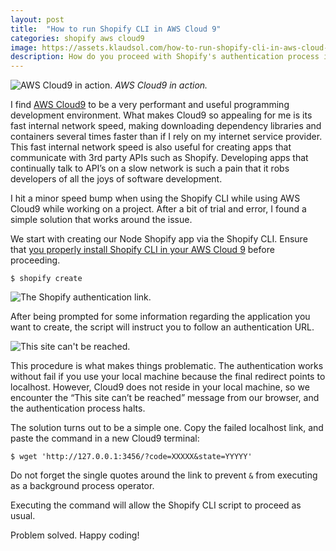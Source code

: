 ```yaml
---
layout: post
title:  "How to run Shopify CLI in AWS Cloud 9"
categories: shopify aws cloud9
image: https://assets.klaudsol.com/how-to-run-shopify-cli-in-aws-cloud-9/tut-A3.png
description: How do you proceed with Shopify's authentication process in AWS Cloud 9?
---
```


![AWS Cloud9 in action.](https://assets.klaudsol.com/how-to-run-shopify-cli-in-aws-cloud-9/tut-A3.png)
<span>*AWS Cloud9 in action.*</span>


I find [AWS Cloud9](https://aws.amazon.com/cloud9/) to be a very performant and useful programming development environment. What makes Cloud9 so appealing for me is its fast internal network speed, making downloading dependency libraries and containers several times faster than if I rely on my internet service provider. This fast internal network speed is also useful for creating apps that communicate with 3rd party APIs such as Shopify. Developing apps that continually talk to API’s on a slow network is such a pain that it robs developers of all the joys of software development.

I hit a minor speed bump when using the Shopify CLI while using AWS Cloud9 while working on a project. After a bit of trial and error, I found a simple solution that works around the issue.

We start with creating our Node Shopify app via the Shopify CLI. Ensure that [you properly install  Shopify CLI in your AWS Cloud 9](https://shopify.github.io/shopify-app-cli/getting-started/install/) before proceeding.


```
$ shopify create 
```

![The Shopify authentication link.](https://assets.klaudsol.com/how-to-run-shopify-cli-in-aws-cloud-9/tut-A2.png "image_tooltip")


After being prompted for some information regarding the application you want to create, the script will instruct you to follow an authentication URL. 

![This site can't be reached.](https://assets.klaudsol.com/how-to-run-shopify-cli-in-aws-cloud-9/tut-A1.png  "image_tooltip")


This procedure is what makes things problematic. The authentication works without fail if you use your local machine because the final redirect points to localhost. However, Cloud9 does not reside in your local machine, so we encounter the “This site can’t be reached” message from our browser, and the authentication process halts. 

The solution turns out to be a simple one. Copy the failed localhost link, and paste the command in a new Cloud9 terminal:


```
$ wget 'http://127.0.0.1:3456/?code=XXXXX&state=YYYYY'
```


Do not forget the single quotes around the link to prevent `&` from executing as a background process operator.

Executing the command will allow the Shopify CLI script to proceed as usual. 

Problem solved. Happy coding!
